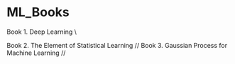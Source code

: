 # ML_Books
Book 1. Deep Learning \\


Book 2. The Element of Statistical Learning //
Book 3. Gaussian Process for Machine Learning //
